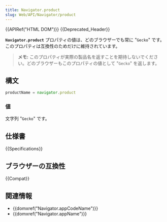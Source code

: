 ```yaml
---
title: Navigator.product
slug: Web/API/Navigator/product
---
```


{{APIRef("HTML DOM")}} {{Deprecated_Header}}

**`Navigator.product`** プロパティの値は、どのブラウザーでも常に "`Gecko`" です。このプロパティは互換性のためだけに維持されています。

> **メモ:** このプロパティが実際の製品名を返すことを期待しないでください。どのブラウザーもこのプロパティの値として "`Gecko`" を返します。

## 構文

```js
productName = navigator.product
```

### 値

文字列 "`Gecko`" です。

## 仕様書

{{Specifications}}

## ブラウザーの互換性

{{Compat}}

## 関連情報

- {{domxref("Navigator.appCodeName")}}
- {{domxref("Navigator.appName")}}
